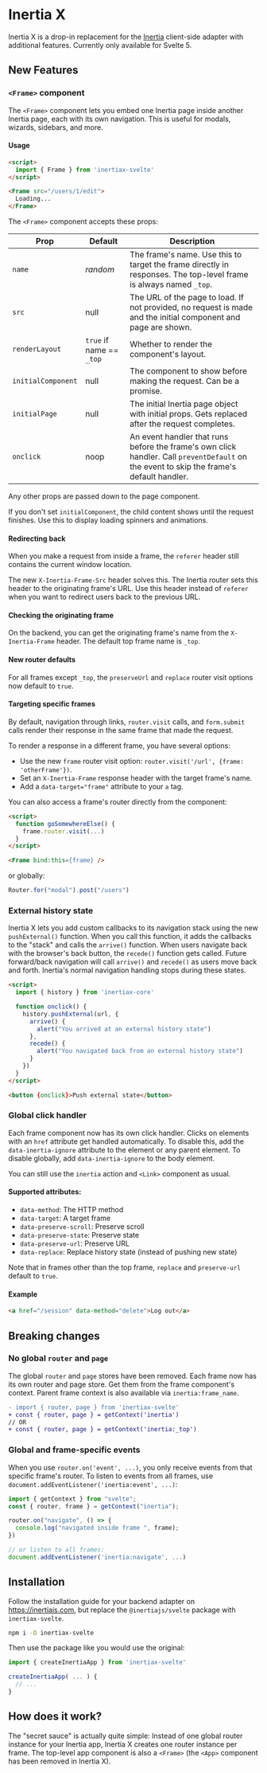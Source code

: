 # Inertia X

Inertia X is a drop-in replacement for the [Inertia](https://github.com/inertiajs/inertia) client-side adapter with additional features. Currently only available for Svelte 5.

## New Features

### `<Frame>` component

The `<Frame>` component lets you embed one Inertia page inside another Inertia page, each with its own navigation. This is useful for modals, wizards, sidebars, and more.

#### Usage

```html
<script>
  import { Frame } from 'inertiax-svelte'
</script>

<Frame src="/users/1/edit">
  Loading...
</Frame>
```

The `<Frame>` component accepts these props:

 Prop | Default | Description
-----|------|-------
 `name` | *random* | The frame's name. Use this to target the frame directly in responses. The top-level frame is always named `_top`.
`src` | null | The URL of the page to load. If not provided, no request is made and the initial component and page are shown.
`renderLayout` | `true` if name == `_top` | Whether to render the component's layout.
`initialComponent` | null | The component to show before making the request. Can be a promise.
`initialPage` | null | The initial Inertia page object with initial props. Gets replaced after the request completes.
`onclick` | noop | An event handler that runs before the frame's own click handler. Call `preventDefault` on the event to skip the frame's default handler.

Any other props are passed down to the page component.

If you don't set `initialComponent`, the child content shows until the request finishes. Use this to display loading spinners and animations.

#### Redirecting back

When you make a request from inside a frame, the `referer` header still contains the current window location. 

The new `X-Inertia-Frame-Src` header solves this. The Inertia router sets this header to the originating frame's URL. Use this header instead of `referer` when you want to redirect users back to the previous URL.

#### Checking the originating frame

On the backend, you can get the originating frame's name from the `X-Inertia-Frame` header. The default top frame name is `_top`.

#### New router defaults

For all frames except `_top`, the `preserveUrl` and `replace` router visit options now default to `true`.

#### Targeting specific frames

By default, navigation through links, `router.visit` calls, and `form.submit` calls render their response in the same frame that made the request.

To render a response in a different frame, you have several options:

- Use the new `frame` router visit option: `router.visit('/url', {frame: 'otherFrame'})`.
- Set an `X-Inertia-Frame` response header with the target frame's name.
- Add a `data-target="frame"` attribute to your `a` tag.

You can also access a frame's router directly from the component:

```html
<script>
  function goSomewhereElse() {
    frame.router.visit(...)
  }
</script>

<Frame bind:this={frame} />
```

or globally:

```js
Router.for("modal").post("/users")
```

### External history state

Inertia X lets you add custom callbacks to its navigation stack using the new `pushExternal()` function. When you call this function, it adds the callbacks to the "stack" and calls the `arrive()` function. When users navigate back with the browser's back button, the `recede()` function gets called. Future forward/back navigation will call `arrive()` and `recede()` as users move back and forth. Inertia's normal navigation handling stops during these states.

```html
<script>
  import { history } from 'inertiax-core'

  function onclick() {
    history.pushExternal(url, {
      arrive() {
        alert("You arrived at an external history state")
      },
      recede() {
        alert("You navigated back from an external history state")
      }
    })
  }
</script>

<button {onclick}>Push external state</button>
```

### Global click handler

Each frame component now has its own click handler. Clicks on elements with an `href` attribute get handled automatically. To disable this, add the `data-inertia-ignore` attribute to the element or any parent element. To disable globally, add `data-inertia-ignore` to the body element.

You can still use the `inertia` action and `<Link>` component as usual.

#### Supported attributes:

- `data-method`: The HTTP method
- `data-target`: A target frame
- `data-preserve-scroll`: Preserve scroll
- `data-preserve-state`: Preserve state
- `data-preserve-url`: Preserve URL
- `data-replace`: Replace history state (instead of pushing new state)

Note that in frames other than the top frame, `replace` and `preserve-url` default to `true`.

#### Example

```html
<a href="/session" data-method="delete">Log out</a>
```

## Breaking changes

### No global `router` and `page`

The global `router` and `page` stores have been removed. Each frame now has its own router and page store. Get them from the frame component's context. Parent frame context is also available via `inertia:frame_name`.

```diff
- import { router, page } from 'inertiax-svelte'
+ const { router, page } = getContext('inertia')
// OR
+ const { router, page } = getContext('inertia:_top')
```

### Global and frame-specific events

When you use `router.on('event', ...)`, you only receive events from that specific frame's router. To listen to events from all frames, use `document.addEventListener('inertia:event', ...)`:

```js
import { getContext } from "svelte";
const { router, frame } = getContext("inertia");

router.on("navigate", () => {
  console.log("navigated inside frame ", frame);
})

// or listen to all frames:
document.addEventListener('inertia:navigate', ...)

```

## Installation

Follow the installation guide for your backend adapter on https://inertiajs.com, but replace the `@inertiajs/svelte` package with `inertiax-svelte`.

```bash
npm i -D inertiax-svelte
```

Then use the package like you would use the original:

```js
import { createInertiaApp } from 'inertiax-svelte'

createInertiaApp( ... ) {
  // ...
}
```

## How does it work?

The "secret sauce" is actually quite simple: Instead of one global router instance for your Inertia app, Inertia X creates one router instance per frame. The top-level app component is also a `<Frame>` (the `<App>` component has been removed in Inertia X).

